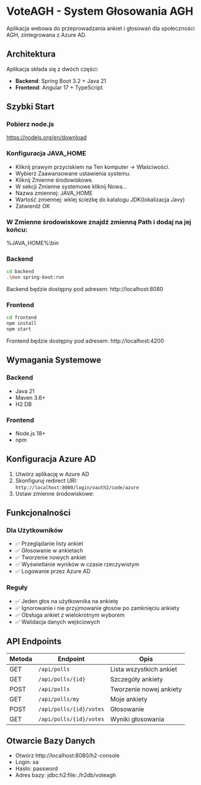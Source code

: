 # VoteAGH - System Głosowania AGH

Aplikacja webowa do przeprowadzania ankiet i głosowań dla społeczności AGH, zintegrowana z Azure AD.

## Architektura

Aplikacja składa się z dwóch części:

- **Backend**: Spring Boot 3.2 + Java 21
- **Frontend**: Angular 17 + TypeScript

## Szybki Start

### Pobierz node.js
https://nodejs.org/en/download

### Konfiguracja JAVA_HOME

- Kliknij prawym przyciskiem na Ten komputer → Właściwości.
- Wybierz Zaawansowane ustawienia systemu.
- Kliknij Zmienne środowiskowe.
- W sekcji Zmienne systemowe kliknij Nowa...
- Nazwa zmiennej: JAVA_HOME
- Wartość zmiennej: wklej ścieżkę do katalogu JDK(lokalizacja Javy)
- Zatwierdź OK

### W Zmienne środowiskowe znajdź zmienną Path i dodaj na jej końcu:
%JAVA_HOME%\bin

### Backend

```bash
cd backend
.\mvn spring-boot:run
```

Backend będzie dostępny pod adresem: http://localhost:8080

### Frontend

```bash
cd frontend
npm install
npm start
```

Frontend będzie dostępny pod adresem: http://localhost:4200

## Wymagania Systemowe

### Backend
- Java 21
- Maven 3.6+
- H2 DB

### Frontend
- Node.js 18+
- npm 

## Konfiguracja Azure AD

1. Utwórz aplikację w Azure AD
2. Skonfiguruj redirect URI: `http://localhost:8080/login/oauth2/code/azure`
3. Ustaw zmienne środowiskowe:

## Funkcjonalności

### Dla Użytkowników
- ✅ Przeglądanie listy ankiet
- ✅ Głosowanie w ankietach
- ✅ Tworzenie nowych ankiet
- ✅ Wyświetlanie wyników w czasie rzeczywistym
- ✅ Logowanie przez Azure AD

### Reguły
- ✅ Jeden głos na użytkownika na ankietę
- ✅ Ignorowanie i nie przyjmowanie głosów po zamknięciu ankiety
- ✅ Obsługa ankiet z wielokrotnym wyborem
- ✅ Walidacja danych wejściowych


## API Endpoints

| Metoda | Endpoint | Opis |
|--------|----------|------|
| GET | `/api/polls` | Lista wszystkich ankiet |
| GET | `/api/polls/{id}` | Szczegóły ankiety |
| POST | `/api/polls` | Tworzenie nowej ankiety |
| GET | `/api/polls/my` | Moje ankiety |
| POST | `/api/polls/{id}/votes` | Głosowanie |
| GET | `/api/polls/{id}/votes` | Wyniki głosowania |

## Otwarcie Bazy Danych

- Otwórz  http://localhost:8080/h2-console
- Login: sa
- Hasło: password
- Adres bazy: jdbc:h2:file:./h2db/voteagh
